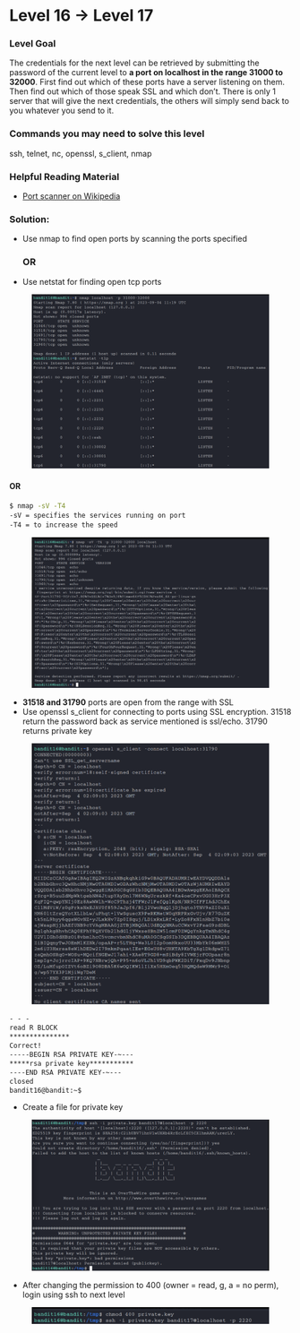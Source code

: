 # Level 16 → Level 17

### Level Goal

The credentials for the next level can be retrieved by submitting the password of the current level to **a port on localhost in the range 31000 to 32000**. First find out which of these ports have a server listening on them. Then find out which of those speak SSL and which don’t. There is only 1 server that will give the next credentials, the others will simply send back to you whatever you send to it.

### Commands you may need to solve this level

ssh, telnet, nc, openssl, s\_client, nmap

### Helpful Reading Material

* [Port scanner on Wikipedia](https://en.wikipedia.org/wiki/Port\_scanner)

### Solution:

*   Use nmap to find open ports by scanning the ports specified

    ### **OR**
* Use netstat for finding open tcp ports

<figure><img src="../.gitbook/assets/image (17) (1) (1).png" alt=""><figcaption></figcaption></figure>

#### &#x20;                                         OR

```bash
$ nmap -sV -T4
-sV = specifies the services running on port
-T4 = to increase the speed
```

<figure><img src="../.gitbook/assets/image (18) (1) (1).png" alt=""><figcaption></figcaption></figure>

* **31518 and 31790** ports are open from the range with SSL
* Use openssl s\_client for connecting to ports using SSL encryption. 31518 return the password back as service mentioned is ssl/echo. 31790 returns private key

<figure><img src="../.gitbook/assets/image (19) (1) (1).png" alt=""><figcaption></figcaption></figure>

```
- - -
read R BLOCK
***************
Correct!
-----BEGIN RSA PRIVATE KEY-~---
*****rsa private key***********
----END RSA PRIVATE KEY-~---
closed 
bandit16@bandit:~$
```

* Create a file for private key

<figure><img src="../.gitbook/assets/image (20) (1) (1).png" alt=""><figcaption></figcaption></figure>

* After changing the permission to 400 (owner = read, g, a = no perm), login using ssh to next level

<figure><img src="../.gitbook/assets/image (21) (1) (1).png" alt=""><figcaption></figcaption></figure>

